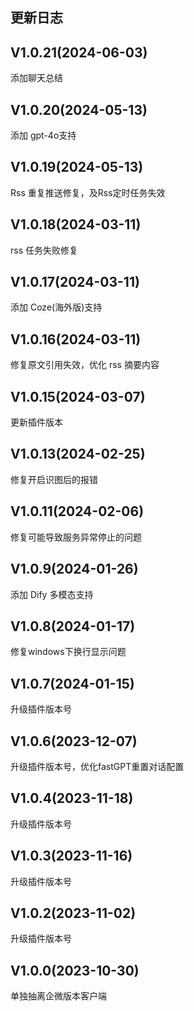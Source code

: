## 更新日志

## V1.0.21(2024-06-03)
添加聊天总结

## V1.0.20(2024-05-13)
添加 gpt-4o支持

## V1.0.19(2024-05-13)
Rss 重复推送修复，及Rss定时任务失效

## V1.0.18(2024-03-11)
rss 任务失败修复

## V1.0.17(2024-03-11)
添加 Coze(海外版)支持

## V1.0.16(2024-03-11)
修复原文引用失效，优化 rss 摘要内容

## V1.0.15(2024-03-07)
更新插件版本

## V1.0.13(2024-02-25)
修复开启识图后的报错

## V1.0.11(2024-02-06)
修复可能导致服务异常停止的问题

## V1.0.9(2024-01-26)

添加 Dify 多模态支持

## V1.0.8(2024-01-17)

修复windows下换行显示问题

## V1.0.7(2024-01-15)

升级插件版本号

## V1.0.6(2023-12-07)

升级插件版本号，优化fastGPT重置对话配置

## V1.0.4(2023-11-18)

升级插件版本号

## V1.0.3(2023-11-16)

升级插件版本号

## V1.0.2(2023-11-02)

升级插件版本号

## V1.0.0(2023-10-30)

单独抽离企微版本客户端
